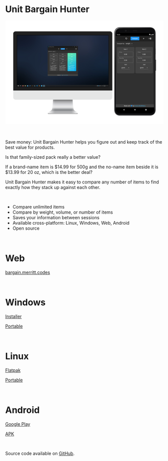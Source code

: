 # Unit Bargain Hunter


![](https://raw.githubusercontent.com/Merrit/unit_bargain_hunter/main/assets/images/screenshots/screenshot-showcase-desktop-and-mobile.png)

<br>


Save money: Unit Bargain Hunter helps you figure out and keep track of the best value for products.

Is that family-sized pack really a better value?

If a brand-name item is $14.99 for 500g and the no-name item beside it is $13.99 for 20 oz, which is the better deal?

Unit Bargain Hunter makes it easy to compare any number of items to find exactly how they stack up against each other.


<br>


- Compare unlimited items
- Compare by weight, volume, or number of items
- Saves your information between sessions
- Available cross-platform: Linux, Windows, Web, Android
- Open source


<br>


# Web

[bargain.merritt.codes](https://bargain.merritt.codes)


<br>


# Windows

[Installer](https://github.com/Merrit/unit_bargain_hunter/releases/latest/download/UnitBargainHunter-Windows-Installer.msix)

[Portable](https://github.com/Merrit/unit_bargain_hunter/releases/latest/download/UnitBargainHunter-Windows-Portable.zip)


<br>


# Linux

[Flatpak](https://flathub.org/apps/details/codes.merritt.bargain)

[Portable](https://github.com/Merrit/unit_bargain_hunter/releases/latest/download/UnitBargainHunter-Linux-Portable.tar.gz)


<br>


# Android

[Google Play](https://play.google.com/store/apps/details?id=codes.merritt.bargain)

[APK](https://github.com/Merrit/unit_bargain_hunter/releases/latest/download/UnitBargainHunter-Android.apk)


<br>


Source code available on [GitHub](https://github.com/Merrit/unit_bargain_hunter).


<div class="medium-area-spacer"></div>

